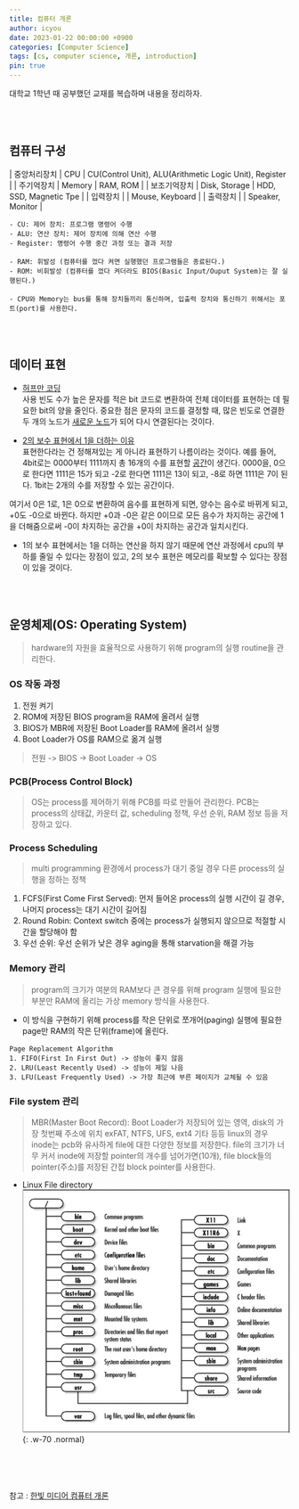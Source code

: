 ```yaml
---
title: 컴퓨터 개론
author: icyou
date: 2023-01-22 00:00:00 +0900
categories: [Computer Science]
tags: [cs, computer science, 개론, introduction]
pin: true
---
```


대학교 1학년 때 공부했던 교재를 복습하며 내용을 정리하자.

<br/><br/>

## 컴퓨터 구성

| 중앙처리장치 | CPU | CU(Control Unit), ALU(Arithmetic Logic Unit), Register |
| 주기억장치 | Memory | RAM, ROM |
| 보조기억장치 | Disk, Storage | HDD, SSD, Magnetic Tpe |
| 입력장치 | | Mouse, Keyboard |
| 출력장치 | | Speaker, Monitor |

```
- CU: 제어 장치: 프로그램 명령어 수행
- ALU: 연산 장치: 제어 장치에 의해 연산 수행
- Register: 명령어 수행 중간 과정 또는 결과 저장

- RAM: 휘발성 (컴퓨터를 껐다 켜면 실행했던 프로그램들은 종료된다.)
- ROM: 비휘발성 (컴퓨터를 껐다 켜더라도 BIOS(Basic Input/Ouput System)는 잘 실행된다.)

- CPU와 Memory는 bus를 통해 장치들끼리 통신하며, 입출력 장치와 통신하기 위해서는 포트(port)를 사용한다.
```

<br/><br/>

## 데이터 표현

- [허프만 코딩]()<br/>
사용 빈도 수가 높은 문자를 적은 bit 코드로 변환하여 전체 데이터를 표현하는 데 필요한 bit의 양을 줄인다. 중요한 점은 문자의 코드를 결정할 때, 많은 빈도로 연결한 두 개의 노드가 [새로운 노드]()가 되어 다시 연결된다는 것이다. 

- [2의 보수 표현에서 1을 더하는 이유]()<br/>
표현한다라는 건 정해져있는 게 아니라 표현하기 나름이라는 것이다. 
예를 들어, 4bit로는 0000부터 1111까지 총 16개의 수를 표현할 [공간]()이 생긴다. 
0000을, 0으로 한다면 1111은 15가 되고 -2로 한다면 1111은 13이 되고, -8로 하면 1111은 7이 된다.
1bit는 2개의 수를 저장할 수 있는 공간이다.

여기서 0은 1로, 1은 0으로 변환하여 음수를 표현하게 되면, 양수는 음수로 바뀌게 되고, +0도 -0으로 바뀐다. 하지만 +0과 -0은 같은 0이므로 모든 음수가 차지하는 공간에 1을 더해줌으로써 -0이 차지하는 공간을 +0이 차지하는 공간과 일치시킨다.

* 1의 보수 표현에서는 1을 더하는 연산을 하지 않기 때문에 연산 과정에서 cpu의 부하를 줄일 수 있다는 장점이 있고, 2의 보수 표현은 메모리를 확보할 수 있다는 장점이 있을 것이다.

<br/><br/>

## 운영체제(OS: Operating System)
> hardware의 자원을 효율적으로 사용하기 위해 program의 실행 routine을 관리한다.

### OS 작동 과정
1. 전원 켜기
2. ROM에 저장된 BIOS program을 RAM에 올려서 실행 
3. BIOS가 MBR에 저장된 Boot Loader를 RAM에 올려서 실행 
4. Boot Loader가 OS를 RAM으로 옮겨 실행 
> 전원 -> BIOS -> Boot Loader -> OS

### PCB(Process Control Block)
> OS는 process를 제어하기 위해 PCB를 따로 만들어 관리한다.
> PCB는 process의 상태값, 카운터 값, scheduling 정책, 우선 순위, RAM 정보 등을 저장하고 있다.

### Process Scheduling
> multi programming 환경에서 process가 대기 중일 경우 다른 process의 실행을 정하는 정책
1. FCFS(First Come First Served): 먼저 들어온 process의 실행 시간이 길 경우, 나머지 process는 대기 시간이 길어짐
2. Round Robin: Context switch 중에는 process가 실행되지 않으므로 적절할 시간을 할당해야 함
3. 우선 순위: 우선 순위가 낮은 경우 aging을 통해 starvation을 해결 가능

### Memory 관리
> program의 크기가 여분의 RAM보다 큰 경우를 위해 program 실행에 필요한 부분만 RAM에 올리는 가상 memory 방식을 사용한다.
- 이 방식을 구현하기 위해 process를 작은 단위로 쪼개어(paging) 실행에 필요한 page만 RAM의 작은 단위(frame)에 올린다.

```
Page Replacement Algorithm
1. FIFO(First In First Out) -> 성능이 좋지 않음
2. LRU(Least Recently Used) -> 성능이 제일 나음
3. LFU(Least Frequently Used) -> 가장 최근에 부른 페이지가 교체될 수 있음
```

### File system 관리
> MBR(Master Boot Record): Boot Loader가 저장되어 있는 영역, disk의 가장 첫번째 주소에 위치
> exFAT, NTFS, UFS, ext4 기타 등등
> linux의 경우 inode는 pcb와 유사하게 file에 대한 다양한 정보를 저장한다. 
> file의 크기가 너무 커서 inode에 저장할 pointer의 개수를 넘어가면(10개), file block들의 pointer(주소)를 저장된 간접 block pointer를 사용한다.

- Linux File directory <br/>
![Desktop View](/assets/posts/20230122/File_system_tree.jpg){: .w-70 .normal}





<br/><br/><br/><br/>
참고 : [한빛 미디어 컴퓨터 개론](https://www.hanbit.co.kr/store/books/look.php?p_code=B1315669526)

 